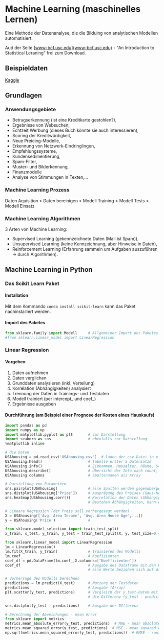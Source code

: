 # Machine Learning (maschinelles Lernen)

Eine Methode der Datenanalyse, die die Bilduing von analytischen Modellen automatisiert.

Aud der Seite [www-bcf.usc.edu](www-bcf.usc.edu) - "An Introduction to Statistical Leraning" frei zum Download.

## Beispieldaten
[Kaggle](www.kaggle.com)

## Grundlagen

### Anwendungsgebiete

* Betrugserkennung (ist eine Kreditkarte gestohlen?),
* Ergebnisse von Websuchen,
* Echtzeit Werbung (dieses Buch könnte sie auch interessieren),
* Scoring der Kreditwürdigkeit,
* Neue Preicing-Modelle,
* Erkennung von Netzwerk-Eindringlingen,
* Empfehlungssysteme,
* Kundensedimentierung,
* Spam-Filter,
* Muster- und Bilderkennung,
* Finanzmodelle
* Analyse von Stimmungen in Texten,...

### Machine Learning Prozess

Daten Aquisition > Daten bereinigen > Modell Training > Modell Tests > Modell Einsatz

### Machine Learning Algorithmen
3 Arten von Machine Learning:
* Supervised Learning (gekennzeichnete Daten (Mail ist Spam)),
* Unsupervised Learning (keine Kennzeichnung, aber Hinweise in Daten),
* Reinforcement Learning (Erfahrung sammeln um Aufgaben auszuführen -> durch Algorithmen).


## Machine Learning in Python

### Das Scikit Learn Paket

#### Installation
Mit dem Kommando `conda install scikit-learn` kann das Paket nachinstalliert werden.

#### Import des Paketes
```python
from sklearn.family import Modell     # Allgemeiner Import des Paketes
#from sklearn.linear_model import LinearRegression
```

### Linear Regression

#### Vorgehen
1. Daten aufnehmen
2. Daten verglichen
3. Grunddaten analysieren (inkl. Verteilung)
4. Korrelation (Abhängigkeiten) analysiert
5. Trennung der Daten in Trainings- und Testdaten
6. Modell trainiert (per intercept_ und coef_)
7. Ergebnisse ausgeben 

#### Durchführung (am Beispiel einer Prognose der Kosten eines Hauskaufs)
```python
import pandas as pd
import numpy as np
import matplotlib.pyplot as plt       # zur Darstellung
import seaborn as sns                 # ebenfalls zur Darstellung
%matplotlib inline

# die Daten
USAhousing = pd.read_csv('USAhousing.csv')  # laden der csv-Datei in ein DataFrame
USAhousing.head()                     # Tabelle erster 5 Datensätze
USAhousing.info()                     # Einkommen, Hausalter, Räume, Schlafzimmer, Einwohner
USAhousing.describe()                 # Übersicht der Info nach count, mean, sdt, min..max
USAhousing.columns                    # Spaltennamen als Array

# Darstellung von Parametern
sns.pairplot(USAhousing)              # alle Spalten werden gegenübergestellt (zur Interpretation)
sns.distplot(USAhousing['Price'])     # Ausprägung des Preises (Gaus-Normalverteilung) als Balkendiagramm
sns.heatmap(USAhousing.corr())        # Korrelation der Daten (Abhängigkeiten) in Form einer Heatmap
                                      # Bestehen Abhängigkeiten, kann ein Modell gebildet werden

# Lineare Regression (der Preis soll vorhergesagt werden)
X = USAhousing(['Avg. Area Income', 'Avg. Area House Age',...])
y = USAhousing('Price')               # 

from sklearn.model_selection import train_test_split
x_train, x_test, y_train, y_test = train_test_split(X, y, test_size=0.4, random_state=101) # testdaten=40%

from sklearn.linear_model import LinearRegression
lm = LinearRegression()
lm.fit(X_train, y_train)              # trainieren des Modells
lm.coef_                              # Koefizienten
coef_df = pd.DataFrame(lm.coef_,X.columns=['Koeffizienten'])
coef_df                               # Ausgabe des Dataframe mit den Koeffizienten nach Parameter
                                      # alle Werte beziehen sich auf die Steigerung des Preises nach Einheit

# Vorhersage des Modells berechnen
predictions = lm.predict(X_test)      # Nutzung der Testdaten
predictions                           # Ausgabe (Array)
plt.scatter(y_test, predictions)      # Vergleich der y_test-Daten mit den Predictions
                                      # die Differenz (y_test - predictions) zeigt die Zuverlässigkeit an

sns.distplot(y_test - predictions)    # Ausgabe der DIfferenz

# Berechnung der Abweichungen - mean error
from sklearn import metrics
metrics.mean_absolute_error(y_test, predictions)  # MAE - mean absolute error
metrics.mean_squared_error(y_test, predictions)  # MSE - mean squared error
np.sqrt(metrics.mean_squared_error(y_test, predictions))  # RMSE - root mean absolute error
```

